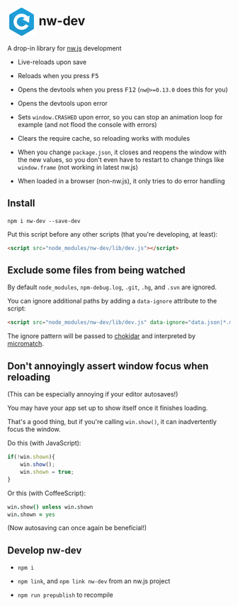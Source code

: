 
# <img src="./nw-dev-logo.svg" height="64" valign="middle"> nw-dev

A drop-in library for [nw.js][] development

* Live-reloads upon save

* Reloads when you press <kbd>F5</kbd>

* Opens the devtools when you press <kbd>F12</kbd> (`nw@>=0.13.0` does this for you)

* Opens the devtools upon error

* Sets `window.CRASHED` upon error,
  so you can stop an animation loop for example
  (and not flood the console with errors)

* Clears the require cache,
  so reloading works with modules

* When you change `package.json`, it closes and reopens the window
  with the new values, so you don't even have to restart
  to change things like `window.frame`
  (not working in latest nw.js)

* When loaded in a browser (non-nw.js),
  it only tries to do error handling


## Install

`npm i nw-dev --save-dev`

Put this script before any other scripts
(that you're developing, at least):

```html
<script src="node_modules/nw-dev/lib/dev.js"></script>
```


## Exclude some files from being watched

By default `node_modules`, `npm-debug.log`, `.git`, `.hg`, and `.svn` are ignored.

You can ignore additional paths by adding a `data-ignore` attribute to the script:

```html
<script src="node_modules/nw-dev/lib/dev.js" data-ignore="data.json|*.md"></script>
```

The ignore pattern will be passed to [chokidar][] and interpreted by [micromatch][].


## Don't annoyingly assert window focus when reloading

(This can be especially annoying if your editor autosaves!)

You may have your app set up to show itself once it finishes loading.

That's a good thing, but if you're calling `win.show()`,
it can inadvertently focus the window.

Do this (with JavaScript):

```js
if(!win.shown){
    win.show();
    win.shown = true;
}
```

Or this (with CoffeeScript):

```coffee
win.show() unless win.shown
win.shown = yes
```

(Now autosaving can once again be beneficial!)


## Develop nw-dev

* `npm i`

* `npm link`, and `npm link nw-dev` from an nw.js project

* `npm run prepublish` to recompile

[nw.js]: https://github.com/nwjs/nw.js
[chokidar]: https://github.com/paulmillr/chokidar
[micromatch]: https://github.com/jonschlinkert/micromatch
